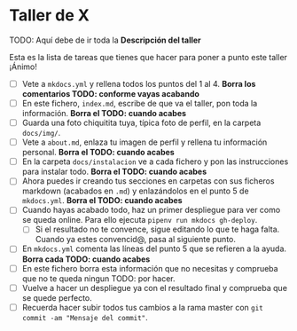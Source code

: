 # Taller de X

TODO: Aquí debe de ir toda la **Descripción del taller**

Esta es la lista de tareas que tienes que hacer para poner a punto este taller ¡Ánimo!

* [ ] Vete a `mkdocs.yml` y rellena todos los puntos del 1 al 4. **Borra los comentarios TODO: conforme vayas acabando**
* [ ] En este fichero, `index.md`, escribe de que va el taller, pon toda la información. **Borra el TODO: cuando acabes**
* [ ] Guarda una foto chiquitita tuya, típica foto de perfil, en la carpeta `docs/img/`.
* [ ] Vete a `about.md`, enlaza tu imagen de perfil y rellena tu información personal. **Borra el TODO: cuando acabes**
* [ ] En la carpeta `docs/instalacion` ve a cada fichero y pon las instrucciones para instalar todo. **Borra el TODO: cuando acabes**
* [ ] Ahora puedes ir creando tus secciones en carpetas con sus ficheros markdown (acabados en `.md`) y enlazándolos en el punto 5 de `mkdocs.yml`. **Borra el TODO: cuando acabes**
* [ ] Cuando hayas acabado todo, haz un primer despliegue para ver como se queda online. Para ello ejecuta `pipenv run mkdocs gh-deploy`.
    * [ ] Si el resultado no te convence, sigue editando lo que te haga falta. Cuando ya estes convencid@, pasa al siguiente punto.
* [ ] En `mkdocs.yml` comenta las líneas del punto 5 que se refieren a la ayuda. **Borra cada TODO: cuando acabes**
* [ ] En este fichero borra esta información que no necesitas y comprueba que no te queda ningun TODO: por hacer.
* [ ] Vuelve a hacer un despliegue ya con el resultado final y comprueba que se quede perfecto.
* [ ] Recuerda hacer subir todos tus cambios a la rama master con `git commit -am "Mensaje del commit"`.
